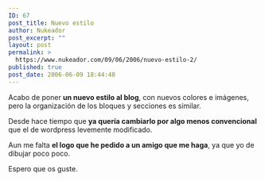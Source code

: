 ```yaml
---
ID: 67
post_title: Nuevo estilo
author: Nukeador
post_excerpt: ""
layout: post
permalink: >
  https://www.nukeador.com/09/06/2006/nuevo-estilo-2/
published: true
post_date: 2006-06-09 18:44:48
---
```

Acabo de poner <strong>un nuevo estilo al blog</strong>, con nuevos colores e imágenes, pero la organización de los bloques y secciones es similar.

Desde hace tiempo que <strong>ya quería cambiarlo por algo menos convencional </strong>que el de wordpress levemente modificado.

Aun me falta <strong>el logo que he pedido a un amigo que me haga</strong>, ya que yo de dibujar poco poco.

Espero que os guste.